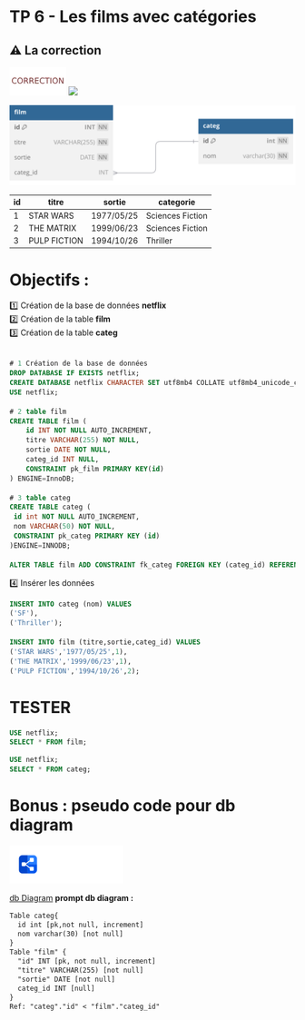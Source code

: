 # TP 6 - Les films avec catégories
## :warning: La correction

<img src="../../img/c.webp" width="100"> <img src="../../img/six
.webp" width="100">

<img src="../../img/05/film_categ.svg" width="600">

| id | titre | sortie | categorie |
|---|---|---|---|
| 1 | STAR WARS | 1977/05/25 | Sciences Fiction |
| 2 | THE MATRIX | 1999/06/23 | Sciences Fiction |
| 3 | PULP FICTION | 1994/10/26 | Thriller |

# Objectifs :
:one: Création de la base de données **netflix**  
:two: Création de la table **film**  
:three: Création de la table **categ**


```sql

# 1 Création de la base de données
DROP DATABASE IF EXISTS netflix;
CREATE DATABASE netflix CHARACTER SET utf8mb4 COLLATE utf8mb4_unicode_ci;
USE netflix;

# 2 table film
CREATE TABLE film (
    id INT NOT NULL AUTO_INCREMENT,
    titre VARCHAR(255) NOT NULL,
    sortie DATE NOT NULL,
    categ_id INT NULL,
    CONSTRAINT pk_film PRIMARY KEY(id)
) ENGINE=InnoDB; 

# 3 table categ
CREATE TABLE categ (
 id int NOT NULL AUTO_INCREMENT,
 nom VARCHAR(50) NOT NULL,
 CONSTRAINT pk_categ PRIMARY KEY (id)
)ENGINE=INNODB;

ALTER TABLE film ADD CONSTRAINT fk_categ FOREIGN KEY (categ_id) REFERENCES categ(id);
```

:four: Insérer  les données
```sql
INSERT INTO categ (nom) VALUES
('SF'),
('Thriller');

INSERT INTO film (titre,sortie,categ_id) VALUES
('STAR WARS','1977/05/25',1),
('THE MATRIX','1999/06/23',1),
('PULP FICTION','1994/10/26',2);
```  

# TESTER 
```sql
USE netflix;
SELECT * FROM film;
```

```sql
USE netflix;
SELECT * FROM categ;
```

# Bonus : pseudo code pour db diagram

<img src="../../img/dbdiagram.svg" width="200">  

[db Diagram](https://dbdiagram.io/home) 
**prompt db diagram :**
  
```
Table categ{
  id int [pk,not null, increment]
  nom varchar(30) [not null]
}
Table "film" {
  "id" INT [pk, not null, increment]
  "titre" VARCHAR(255) [not null]
  "sortie" DATE [not null]
  categ_id INT [null]
}
Ref: "categ"."id" < "film"."categ_id"
```


